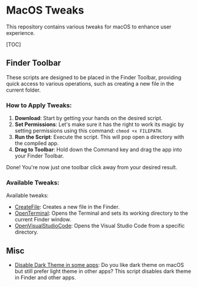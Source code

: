 # MacOS Tweaks

This repository contains various tweaks for macOS to enhance user experience.

[TOC]

## Finder Toolbar

These scripts are designed to be placed in the Finder Toolbar, providing quick access to various operations, such as creating a new file in the current folder.

### How to Apply Tweaks:

1. **Download**: Start by getting your hands on the desired script.
2. **Set Permissions**: Let's make sure it has the right to work its magic by setting permissions using this command: `chmod +x FILEPATH`.
3. **Run the Script**: Execute the script. This will pop open a directory with the compiled app.
4. **Drag to Toolbar**: Hold down the Command key and drag the app into your Finder Toolbar.

Done! You're now just one toolbar click away from your desired result.

### Available Tweaks:

Available tweaks:

* [CreateFile](finder_toolbar/add_CreateFile.sh): Creates a new file in the Finder.
* [OpenTerminal](finder_toolbar/add_OpenTerminal.sh): Opens the Terminal and sets its working directory to the current Finder window.
* [OpenVisualStudioCode](finder_toolbar/add_OpenVisualStudioCode.sh): Opens the Visual Studio Code from a specific directory.

## Misc

* [Disable Dark Theme in some apps](misc/disable_dark_theme.sh): Do you like dark theme on macOS but still prefer light theme in other apps? This script disables dark theme in Finder and other apps.